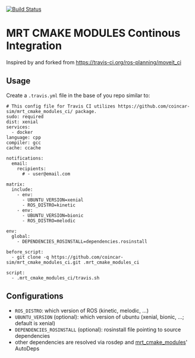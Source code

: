 [![Build Status](https://api.travis-ci.org/coincar-sim/mrt_cmake_modules_ci.svg?branch=master)](https://travis-ci.org/coincar-sim/mrt_cmake_modules_ci)

# MRT CMAKE MODULES Continous Integration
Inspired by and forked from https://travis-ci.org/ros-planning/moveit_ci

## Usage

Create a ``.travis.yml`` file in the base of you repo similar to:

```
# This config file for Travis CI utilizes https://github.com/coincar-sim/mrt_cmake_modules_ci/ package.
sudo: required
dist: xenial
services:
  - docker
language: cpp
compiler: gcc
cache: ccache

notifications:
  email:
    recipients:
      # - user@email.com

matrix:
  include:
    - env:
      - UBUNTU_VERSION=xenial
      - ROS_DISTRO=kinetic
    - env:
      - UBUNTU_VERSION=bionic
      - ROS_DISTRO=melodic

env:
  global:
    - DEPENDENCIES_ROSINSTALL=dependencies.rosinstall

before_script:
  - git clone -q https://github.com/coincar-sim/mrt_cmake_modules_ci.git .mrt_cmake_modules_ci

script:
  - .mrt_cmake_modules_ci/travis.sh
```

## Configurations

- `ROS_DISTRO`: which version of ROS (kinetic, melodic, ...)
- `UBUNTU_VERSION` (optional): which version of ubuntu (xenial, bionic, ...; default is xenial)
- `DEPENDENCIES_ROSINSTALL` (optional): rosinstall file pointing to source dependencies
- other dependencies are resolved via rosdep and [mrt_cmake_modules](https://github.com/KIT-MRT/mrt_cmake_modules)' AutoDeps
